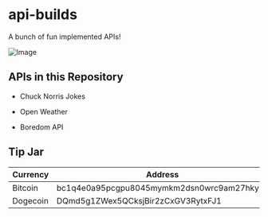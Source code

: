 # api-builds
A bunch of fun implemented APIs!

![Image](https://user-images.githubusercontent.com/83633399/162551340-026b31b4-f062-406a-9b13-6a2e7974b886.png)

## APIs in this Repository
- Chuck Norris Jokes

- Open Weather

- Boredom API

## Tip Jar

| Currency      | Address                                   |
|---------------|-------------------------------------------|
| Bitcoin       | bc1q4e0a95pcgpu8045mymkm2dsn0wrc9am27hkync|
| Dogecoin      | DQmd5g1ZWex5QCksjBir2zCxGV3RytxFJ1        |
